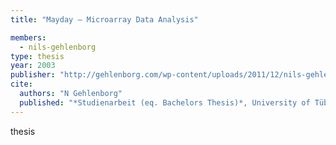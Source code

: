 ```yaml
---
title: "Mayday – Microarray Data Analysis"

members:
  - nils-gehlenborg
type: thesis
year: 2003
publisher: "http://gehlenborg.com/wp-content/uploads/2011/12/nils-gehlenborg_bachelors.pdf"
cite:
  authors: "N Gehlenborg"
  published: "*Studienarbeit (eq. Bachelors Thesis)*, University of Tübingen, Germany"
---
```

thesis
